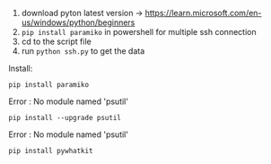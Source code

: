 1. download pyton latest version -> https://learn.microsoft.com/en-us/windows/python/beginners
2. ```pip install paramiko``` in powershell for multiple ssh connection
3. cd to the script file
4. run ```python ssh.py``` to get the data

Install:
```
pip install paramiko
```
Error : No module named 'psutil'
```
pip install --upgrade psutil
```
Error : No module named 'psutil'
```
pip install pywhatkit
```
